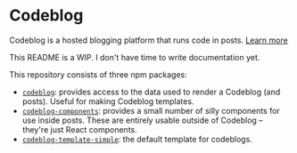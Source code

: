 # Codeblog

Codeblog is a hosted blogging platform that runs code in posts. [Learn more](https://jarredsumner.com/codeblog)

This README is a WIP. I don't have time to write documentation yet.

This repository consists of three npm packages:
- [`codeblog`](https://github.com/codeblog/codeblog/tree/master/packages/codeblog): provides access to the data used to render a Codeblog (and posts). Useful for making Codeblog templates.
- [`codeblog-components`](https://github.com/codeblog/codeblog/tree/master/packages/codeblog-components): provides a small number of silly components for use inside posts. These are entirely usable outside of Codeblog – they're just React components.
- [`codeblog-template-simple`](https://github.com/codeblog/codeblog/tree/master/packages/codeblog-template-simple): the default template for codeblogs. 
